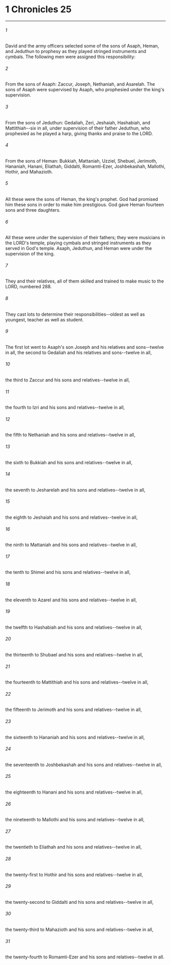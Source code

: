 # 1 Chronicles 25
***



###### 1 
David and the army officers selected some of the sons of Asaph, Heman, and Jeduthun to prophesy as they played stringed instruments and cymbals. The following men were assigned this responsibility: 

###### 2 
From the sons of Asaph: Zaccur, Joseph, Nethaniah, and Asarelah. The sons of Asaph were supervised by Asaph, who prophesied under the king's supervision. 

###### 3 
From the sons of Jeduthun: Gedaliah, Zeri, Jeshaiah, Hashabiah, and Mattithiah--six in all, under supervision of their father Jeduthun, who prophesied as he played a harp, giving thanks and praise to the LORD. 

###### 4 
From the sons of Heman: Bukkiah, Mattaniah, Uzziel, Shebuel, Jerimoth, Hananiah, Hanani, Eliathah, Giddalti, Romamti-Ezer, Joshbekashah, Mallothi, Hothir, and Mahazioth. 

###### 5 
All these were the sons of Heman, the king's prophet. God had promised him these sons in order to make him prestigious. God gave Heman fourteen sons and three daughters. 

###### 6 
All these were under the supervision of their fathers; they were musicians in the LORD's temple, playing cymbals and stringed instruments as they served in God's temple. Asaph, Jeduthun, and Heman were under the supervision of the king. 

###### 7 
They and their relatives, all of them skilled and trained to make music to the LORD, numbered 288. 

###### 8 
They cast lots to determine their responsibilities--oldest as well as youngest, teacher as well as student. 

###### 9 
The first lot went to Asaph's son Joseph and his relatives and sons--twelve in all, the second to Gedaliah and his relatives and sons--twelve in all, 

###### 10 
the third to Zaccur and his sons and relatives--twelve in all, 

###### 11 
the fourth to Izri and his sons and relatives--twelve in all, 

###### 12 
the fifth to Nethaniah and his sons and relatives--twelve in all, 

###### 13 
the sixth to Bukkiah and his sons and relatives--twelve in all, 

###### 14 
the seventh to Jesharelah and his sons and relatives--twelve in all, 

###### 15 
the eighth to Jeshaiah and his sons and relatives--twelve in all, 

###### 16 
the ninth to Mattaniah and his sons and relatives--twelve in all, 

###### 17 
the tenth to Shimei and his sons and relatives--twelve in all, 

###### 18 
the eleventh to Azarel and his sons and relatives--twelve in all, 

###### 19 
the twelfth to Hashabiah and his sons and relatives--twelve in all, 

###### 20 
the thirteenth to Shubael and his sons and relatives--twelve in all, 

###### 21 
the fourteenth to Mattithiah and his sons and relatives--twelve in all, 

###### 22 
the fifteenth to Jerimoth and his sons and relatives--twelve in all, 

###### 23 
the sixteenth to Hananiah and his sons and relatives--twelve in all, 

###### 24 
the seventeenth to Joshbekashah and his sons and relatives--twelve in all, 

###### 25 
the eighteenth to Hanani and his sons and relatives--twelve in all, 

###### 26 
the nineteenth to Mallothi and his sons and relatives--twelve in all, 

###### 27 
the twentieth to Eliathah and his sons and relatives--twelve in all, 

###### 28 
the twenty-first to Hothir and his sons and relatives--twelve in all, 

###### 29 
the twenty-second to Giddalti and his sons and relatives--twelve in all, 

###### 30 
the twenty-third to Mahazioth and his sons and relatives--twelve in all, 

###### 31 
the twenty-fourth to Romamti-Ezer and his sons and relatives--twelve in all.
